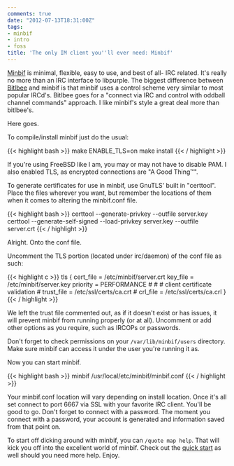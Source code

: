 ```yaml
---
comments: true
date: "2012-07-13T18:31:00Z"
tags:
- minbif
- intro
- foss
title: 'The only IM client you''ll ever need: Minbif'
---
```


[Minbif][1] is minimal, flexible, easy to use, and best of all- IRC related.
It's really no more than an IRC interface to libpurple. The biggest difference
between [Bitlbee][2] and minbif is that minbif uses a control scheme very
similar to most popular IRCd's. Bitlbee goes for a "connect via IRC and control
with oddball channel commands" approach. I like minbif's style a great deal more
than bitlbee's.

Here goes.

To compile/install minbif just do the usual:

{{< highlight bash >}}
make ENABLE_TLS=on
make install
{{< / highlight >}}

If you're using FreeBSD like I am, you may or may not have to disable PAM. I
also enabled TLS, as encrypted connections are "A Good Thing&trade;".

To generate certificates for use in minbif, use GnuTLS' built in "certtool".
Place the files wherever you want, but remember the locations of them when it
comes to altering the minbif.conf file.

{{< highlight bash >}}
certtool --generate-privkey --outfile server.key
certtool --generate-self-signed --load-privkey server.key --outfile server.crt
{{< / highlight >}}

Alright. Onto the conf file.

Uncomment the TLS portion (located under irc/daemon) of the conf file as such:

{{< highlight c >}}
                tls {
                        cert_file = /etc/minbif/server.crt
                        key_file = /etc/minbif/server.key
                        priority = PERFORMANCE
                #
                #       # client certificate validation
                #       trust_file = /etc/ssl/certs/ca.crt
                #       crl_file = /etc/ssl/certs/ca.crl
                }
{{< / highlight >}}

We left the trust file commented out, as if it doesn't exist or has issues, it
will prevent minbif from running properly (or at all). Uncomment or add other
options as you require, such as IRCOPs or passwords.

Don't forget to check permissions on your `/var/lib/minbif/users` directory.
Make sure minbif can access it under the user you're running it as.

Now you can start minbif.

{{< highlight bash >}}
minbif /usr/local/etc/minbif/minbif.conf
{{< / highlight >}}

Your minbif.conf location will vary depending on install location. Once it's all
set connect to port 6667 via SSL with your favorite IRC client. You'll be good
to go. Don't forget to connect with a password. The moment you connect with a
password, your account is generated and information saved from that point on.

To start off dicking around with minbif, you can `/quote map help`. That will
kick you off into the excellent world of minbif. Check out the [quick start][3]
as well should you need more help. Enjoy.

[1]: https://symlink.me/projects/minbif/wiki/
[2]: http://www.bitlbee.org/main.php/news.r.html
[3]: https://symlink.me/projects/minbif/wiki/Quick_Start 
